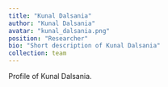 ```yaml
---
title: "Kunal Dalsania"
author: "Kunal Dalsania"
avatar: "kunal_dalsania.png"
position: "Researcher"
bio: "Short description of Kunal Dalsania"
collection: team
---
```


Profile of Kunal Dalsania.
